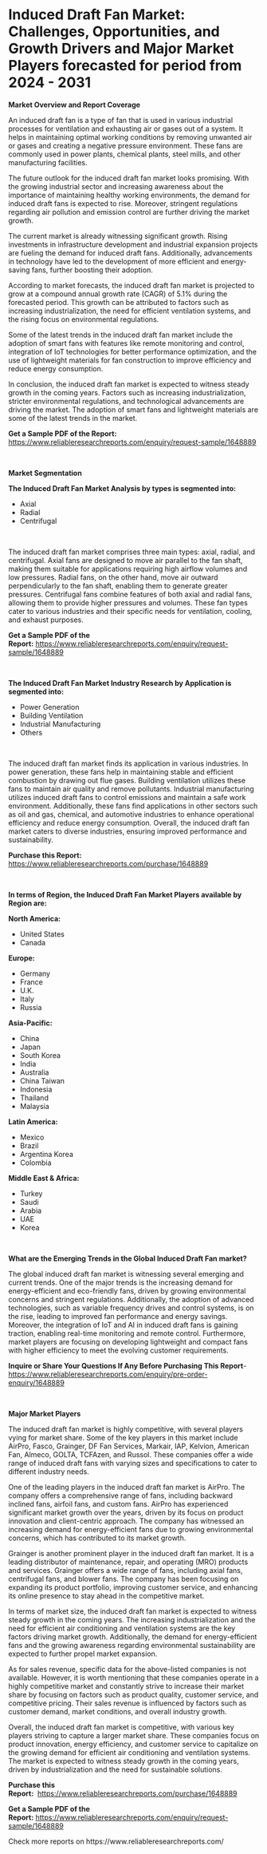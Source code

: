 <p><h1>Induced Draft Fan Market: Challenges, Opportunities, and Growth Drivers and Major Market Players forecasted for period from 2024 - 2031</h1></p><p><strong>Market Overview and Report Coverage</strong></p>
<p><p>An induced draft fan is a type of fan that is used in various industrial processes for ventilation and exhausting air or gases out of a system. It helps in maintaining optimal working conditions by removing unwanted air or gases and creating a negative pressure environment. These fans are commonly used in power plants, chemical plants, steel mills, and other manufacturing facilities.</p><p>The future outlook for the induced draft fan market looks promising. With the growing industrial sector and increasing awareness about the importance of maintaining healthy working environments, the demand for induced draft fans is expected to rise. Moreover, stringent regulations regarding air pollution and emission control are further driving the market growth.</p><p>The current market is already witnessing significant growth. Rising investments in infrastructure development and industrial expansion projects are fueling the demand for induced draft fans. Additionally, advancements in technology have led to the development of more efficient and energy-saving fans, further boosting their adoption.</p><p>According to market forecasts, the induced draft fan market is projected to grow at a compound annual growth rate (CAGR) of 5.1% during the forecasted period. This growth can be attributed to factors such as increasing industrialization, the need for efficient ventilation systems, and the rising focus on environmental regulations.</p><p>Some of the latest trends in the induced draft fan market include the adoption of smart fans with features like remote monitoring and control, integration of IoT technologies for better performance optimization, and the use of lightweight materials for fan construction to improve efficiency and reduce energy consumption.</p><p>In conclusion, the induced draft fan market is expected to witness steady growth in the coming years. Factors such as increasing industrialization, stricter environmental regulations, and technological advancements are driving the market. The adoption of smart fans and lightweight materials are some of the latest trends in the market.</p></p>
<p><strong>Get a Sample PDF of the Report:</strong> <a href="https://www.reliableresearchreports.com/enquiry/request-sample/1648889">https://www.reliableresearchreports.com/enquiry/request-sample/1648889</a></p>
<p>&nbsp;</p>
<p><strong>Market Segmentation</strong></p>
<p><strong>The Induced Draft Fan Market Analysis by types is segmented into:</strong></p>
<p><ul><li>Axial</li><li>Radial</li><li>Centrifugal</li></ul></p>
<p>&nbsp;</p>
<p><p>The induced draft fan market comprises three main types: axial, radial, and centrifugal. Axial fans are designed to move air parallel to the fan shaft, making them suitable for applications requiring high airflow volumes and low pressures. Radial fans, on the other hand, move air outward perpendicularly to the fan shaft, enabling them to generate greater pressures. Centrifugal fans combine features of both axial and radial fans, allowing them to provide higher pressures and volumes. These fan types cater to various industries and their specific needs for ventilation, cooling, and exhaust purposes.</p></p>
<p><strong>Get a Sample PDF of the Report:</strong>&nbsp;<a href="https://www.reliableresearchreports.com/enquiry/request-sample/1648889">https://www.reliableresearchreports.com/enquiry/request-sample/1648889</a></p>
<p>&nbsp;</p>
<p><strong>The Induced Draft Fan Market Industry Research by Application is segmented into:</strong></p>
<p><ul><li>Power Generation</li><li>Building Ventilation</li><li>Industrial Manufacturing</li><li>Others</li></ul></p>
<p>&nbsp;</p>
<p><p>The induced draft fan market finds its application in various industries. In power generation, these fans help in maintaining stable and efficient combustion by drawing out flue gases. Building ventilation utilizes these fans to maintain air quality and remove pollutants. Industrial manufacturing utilizes induced draft fans to control emissions and maintain a safe work environment. Additionally, these fans find applications in other sectors such as oil and gas, chemical, and automotive industries to enhance operational efficiency and reduce energy consumption. Overall, the induced draft fan market caters to diverse industries, ensuring improved performance and sustainability.</p></p>
<p><strong>Purchase this Report:</strong>&nbsp; <a href="https://www.reliableresearchreports.com/purchase/1648889">https://www.reliableresearchreports.com/purchase/1648889</a></p>
<p>&nbsp;</p>
<p><strong>In terms of Region, the Induced Draft Fan Market Players available by Region are:</strong></p>
<p>
    <p> <strong> North America: </strong>
        <ul>
            <li>United States</li>
            <li>Canada</li>
        </ul>
        </p> 
    <p> <strong> Europe: </strong>
        <ul>
            <li>Germany</li>
            <li>France</li>
            <li>U.K.</li>
            <li>Italy</li>
            <li>Russia</li>
        </ul>
        </p> 
    <p> <strong> Asia-Pacific: </strong>
        <ul>
            <li>China</li>
            <li>Japan</li>
            <li>South Korea</li>
            <li>India</li>
            <li>Australia</li>
            <li>China Taiwan</li>
            <li>Indonesia</li>
            <li>Thailand</li>
            <li>Malaysia</li>
        </ul>
        </p> 
    <p> <strong> Latin America: </strong>
        <ul>
            <li>Mexico</li>
            <li>Brazil</li>
            <li>Argentina Korea</li>
            <li>Colombia</li>
        </ul>
        </p> 
    <p> <strong> Middle East & Africa: </strong>
        <ul>
            <li>Turkey</li>
            <li>Saudi</li>
            <li>Arabia</li>
            <li>UAE</li>
            <li>Korea</li>
        </ul>
    </p>
    </p>
<p>&nbsp;</p>
<p><strong>What are the Emerging Trends in the Global Induced Draft Fan market?</strong></p>
<p><p>The global induced draft fan market is witnessing several emerging and current trends. One of the major trends is the increasing demand for energy-efficient and eco-friendly fans, driven by growing environmental concerns and stringent regulations. Additionally, the adoption of advanced technologies, such as variable frequency drives and control systems, is on the rise, leading to improved fan performance and energy savings. Moreover, the integration of IoT and AI in induced draft fans is gaining traction, enabling real-time monitoring and remote control. Furthermore, market players are focusing on developing lightweight and compact fans with higher efficiency to meet the evolving customer requirements.</p></p>
<p><strong>Inquire or Share Your Questions If Any Before Purchasing This Report</strong>- <a href="https://www.reliableresearchreports.com/enquiry/pre-order-enquiry/1648889">https://www.reliableresearchreports.com/enquiry/pre-order-enquiry/1648889</a></p>
<p>&nbsp;</p>
<p><strong>Major Market Players</strong></p>
<p><p>The induced draft fan market is highly competitive, with several players vying for market share. Some of the key players in this market include AirPro, Fasco, Grainger, DF Fan Services, Markair, IAP, Kelvion, American Fan, Almeco, GOLTA, TCFAzen, and Russol. These companies offer a wide range of induced draft fans with varying sizes and specifications to cater to different industry needs.</p><p>One of the leading players in the induced draft fan market is AirPro. The company offers a comprehensive range of fans, including backward inclined fans, airfoil fans, and custom fans. AirPro has experienced significant market growth over the years, driven by its focus on product innovation and client-centric approach. The company has witnessed an increasing demand for energy-efficient fans due to growing environmental concerns, which has contributed to its market growth.</p><p>Grainger is another prominent player in the induced draft fan market. It is a leading distributor of maintenance, repair, and operating (MRO) products and services. Grainger offers a wide range of fans, including axial fans, centrifugal fans, and blower fans. The company has been focusing on expanding its product portfolio, improving customer service, and enhancing its online presence to stay ahead in the competitive market.</p><p>In terms of market size, the induced draft fan market is expected to witness steady growth in the coming years. The increasing industrialization and the need for efficient air conditioning and ventilation systems are the key factors driving market growth. Additionally, the demand for energy-efficient fans and the growing awareness regarding environmental sustainability are expected to further propel market expansion.</p><p>As for sales revenue, specific data for the above-listed companies is not available. However, it is worth mentioning that these companies operate in a highly competitive market and constantly strive to increase their market share by focusing on factors such as product quality, customer service, and competitive pricing. Their sales revenue is influenced by factors such as customer demand, market conditions, and overall industry growth.</p><p>Overall, the induced draft fan market is competitive, with various key players striving to capture a larger market share. These companies focus on product innovation, energy efficiency, and customer service to capitalize on the growing demand for efficient air conditioning and ventilation systems. The market is expected to witness steady growth in the coming years, driven by industrialization and the need for sustainable solutions.</p></p>
<p><strong>Purchase this Report:</strong>&nbsp;&nbsp;<a href="https://www.reliableresearchreports.com/purchase/1648889">https://www.reliableresearchreports.com/purchase/1648889</a></p>
<p></p>
<p><strong>Get a Sample PDF of the Report:</strong>&nbsp;<a href="https://www.reliableresearchreports.com/enquiry/request-sample/1648889">https://www.reliableresearchreports.com/enquiry/request-sample/1648889</a></p>
<p>Check more reports on https://www.reliableresearchreports.com/</p>